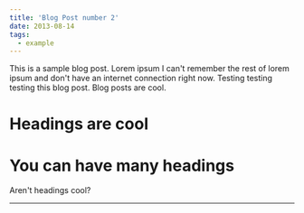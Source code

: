 ```yaml
---
title: 'Blog Post number 2'
date: 2013-08-14
tags:
  - example
---
```


This is a sample blog post. Lorem ipsum I can't remember the rest of lorem ipsum and don't have an internet connection right now. Testing testing testing this blog post. Blog posts are cool.

Headings are cool
======

You can have many headings
======

Aren't headings cool?

------
